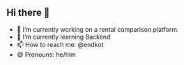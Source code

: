 ## Hi there 👋
- 🔭 I’m currently working on a rental comparison platform
- 🌱 I’m currently learning Backend
- 📫 How to reach me: @endkot
- 😄 Pronouns: he/him

